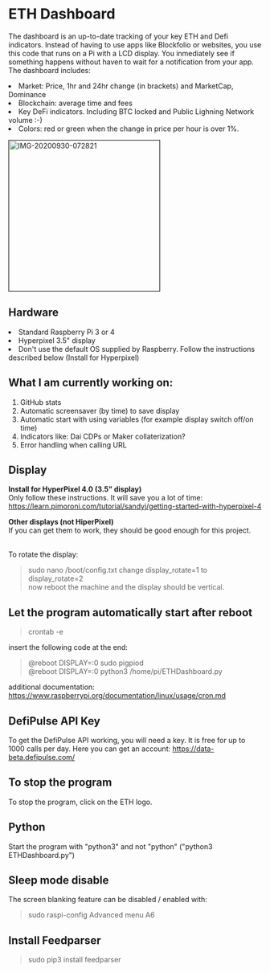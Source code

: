 # ETH Dashboard
The dashboard is an up-to-date tracking of your key ETH and Defi indicators. Instead of having to use apps like Blockfolio or websites, you use this code that runs on a Pi with a LCD display. You inmediately see if something happens without haven to wait for a notification from your app. The dashboard includes:<br>
<li> Market: Price, 1hr and 24hr change (in brackets) and MarketCap, Dominance
<li> Blockchain: average time and fees
<li> Key DeFi indicators. Including BTC locked and Public Lighning Network volume :-)
<li> Colors: red or green when the change in price per hour is over 1%. 

<img src="https://i.ibb.co/NsYwphX/IMG-20201007-183750.jpg" width="300" alt="IMG-20200930-072821" border="1"><br>

## Hardware
<li>Standard Raspberry Pi 3 or 4
<li>Hyperpixel 3.5" display 
<li>Don't use the default OS supplied by Raspberry. Follow the instructions described below (Install for Hyperpixel)

## What I am currently working on:
1. GitHub stats
2. Automatic screensaver (by time) to save display
3. Automatic start with using variables (for example display switch off/on time)
4. Indicators like: Dai CDPs or Maker collaterization?
5. Error handling when calling URL

## Display
<b>Install for HyperPixel 4.0 (3.5" display)</b><br>
    Only follow these instructions. It will save you a lot of time:<br>
    https://learn.pimoroni.com/tutorial/sandyj/getting-started-with-hyperpixel-4<br>

<b>Other displays (not HiperPixel)</b><br>
If you can get them to work, they should be good enough for this project.<br><br>

To rotate the display: <br>
> sudo nano /boot/config.txt
change display_rotate=1 to display_rotate=2<br>
now reboot the machine and the display should be vertical.

## Let the program automatically start after reboot
> crontab -e

insert the following code at the end:<br>
> @reboot DISPLAY=:0 sudo pigpiod<br>
> @reboot DISPLAY=:0 python3 /home/pi/ETHDashboard.py

additional documentation: https://www.raspberrypi.org/documentation/linux/usage/cron.md

## DefiPulse API Key
To get the DefiPulse API working, you will need a key. It is free for up to 1000 calls per day. Here you can get an account: https://data-beta.defipulse.com/

## To stop the program
To stop the program, click on the ETH logo. 

## Python
Start the program with "python3" and not "python"  ("python3 ETHDashboard.py")

## Sleep mode disable
The screen blanking feature can be disabled / enabled with:
> sudo raspi-config
Advanced menu A6

## Install Feedparser
 > sudo pip3 install feedparser
